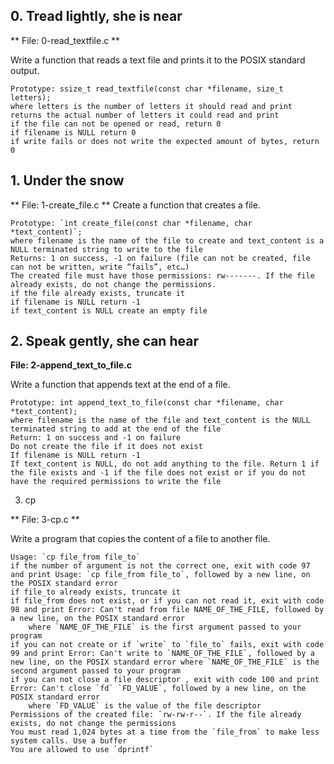## 0. Tread lightly, she is near
** File: 0-read_textfile.c **

Write a function that reads a text file and prints it to the POSIX standard output.

    Prototype: ssize_t read_textfile(const char *filename, size_t letters);
    where letters is the number of letters it should read and print
    returns the actual number of letters it could read and print
    if the file can not be opened or read, return 0
    if filename is NULL return 0
    if write fails or does not write the expected amount of bytes, return 0


## 1. Under the snow
** File: 1-create_file.c **
Create a function that creates a file.

    Prototype: `int create_file(const char *filename, char *text_content)`;
    where filename is the name of the file to create and text_content is a NULL terminated string to write to the file
    Returns: 1 on success, -1 on failure (file can not be created, file can not be written, write “fails”, etc…)
    The created file must have those permissions: rw-------. If the file already exists, do not change the permissions.
    if the file already exists, truncate it
    if filename is NULL return -1
    if text_content is NULL create an empty file



## 2. Speak gently, she can hear
**File: 2-append_text_to_file.c**

Write a function that appends text at the end of a file.

    Prototype: int append_text_to_file(const char *filename, char *text_content);
    where filename is the name of the file and text_content is the NULL terminated string to add at the end of the file
    Return: 1 on success and -1 on failure
    Do not create the file if it does not exist
    If filename is NULL return -1
    If text_content is NULL, do not add anything to the file. Return 1 if the file exists and -1 if the file does not exist or if you do not have the required permissions to write the file


3. cp

** File: 3-cp.c **

Write a program that copies the content of a file to another file.

    Usage: `cp file_from file_to`
    if the number of argument is not the correct one, exit with code 97 and print Usage: `cp file_from file_to`, followed by a new line, on the POSIX standard error
    if file_to already exists, truncate it
    if file_from does not exist, or if you can not read it, exit with code 98 and print Error: Can't read from file NAME_OF_THE_FILE, followed by a new line, on the POSIX standard error
        where `NAME_OF_THE_FILE` is the first argument passed to your program
    if you can not create or if `write` to `file_to` fails, exit with code 99 and print Error: Can't write to `NAME_OF_THE_FILE`, followed by a new line, on the POSIX standard error where `NAME_OF_THE_FILE` is the second argument passed to your program
    if you can not close a file descriptor , exit with code 100 and print Error: Can't close `fd` `FD_VALUE`, followed by a new line, on the POSIX standard error
        where `FD_VALUE` is the value of the file descriptor
    Permissions of the created file: `rw-rw-r--`. If the file already exists, do not change the permissions
    You must read 1,024 bytes at a time from the `file_from` to make less system calls. Use a buffer
    You are allowed to use `dprintf`
